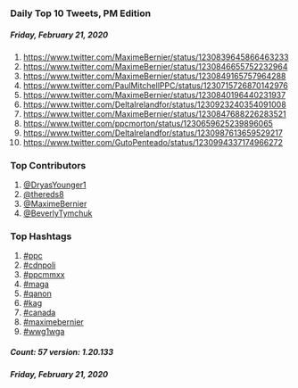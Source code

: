 ### Daily Top 10 Tweets, PM Edition
##### Friday, February 21, 2020
 1) https://www.twitter.com/MaximeBernier/status/1230839645866463233
 2) https://www.twitter.com/MaximeBernier/status/1230846655752232964
 3) https://www.twitter.com/MaximeBernier/status/1230849165757964288
 4) https://www.twitter.com/PaulMitchellPPC/status/1230715726870142976
 5) https://www.twitter.com/MaximeBernier/status/1230840196440231937
 6) https://www.twitter.com/DeltaIrelandfor/status/1230923240354091008
 7) https://www.twitter.com/MaximeBernier/status/1230847688226283521
 8) https://www.twitter.com/ppcmorton/status/1230659625239896065
 9) https://www.twitter.com/DeltaIrelandfor/status/1230987613659529217
10) https://www.twitter.com/GutoPenteado/status/1230994337174966272

### Top Contributors
  1) [@DryasYounger1](https://www.twitter.com/DryasYounger1)
  2) [@thereds8](https://www.twitter.com/thereds8)
  3) [@MaximeBernier](https://www.twitter.com/MaximeBernier)
  4) [@BeverlyTymchuk](https://www.twitter.com/BeverlyTymchuk)


### Top Hashtags

  1) [#ppc](https://www.twitter.com/hashtag/ppc)
  2) [#cdnpoli](https://www.twitter.com/hashtag/cdnpoli)
  3) [#ppcmmxx](https://www.twitter.com/hashtag/ppcmmxx)
  4) [#maga](https://www.twitter.com/hashtag/maga)
  5) [#qanon](https://www.twitter.com/hashtag/qanon)
  6) [#kag](https://www.twitter.com/hashtag/kag)
  7) [#canada](https://www.twitter.com/hashtag/canada)
  8) [#maximebernier](https://www.twitter.com/hashtag/maximebernier)
  9) [#wwg1wga](https://www.twitter.com/hashtag/wwg1wga)

##### Count: 57	version: 1.20.133
##### Friday, February 21, 2020

